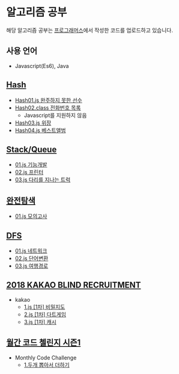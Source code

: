 # 알고리즘 공부

해당 알고리즘 공부는 [프로그래머스](https://programmers.co.kr)에서 작성한 코드를 업로드하고 있습니다.

## 사용 언어

- Javascript(Es6), Java

## [Hash](https://programmers.co.kr/learn/courses/30/parts/12077)

- [Hash01.js 완주하지 못한 선수](https://programmers.co.kr/learn/courses/30/lessons/42576)
- [Hash02.class 전화번호 목록](https://programmers.co.kr/learn/courses/30/lessons/42577)
  - Javascript를 지원하지 않음
- [Hash03.js 위장](https://programmers.co.kr/learn/courses/30/lessons/42578)
- [Hash04.js 베스트앨범](https://programmers.co.kr/learn/courses/30/lessons/42579)

## [Stack/Queue](https://programmers.co.kr/learn/courses/30/parts/12081)

- [01.js 기능개발](https://programmers.co.kr/learn/courses/30/lessons/42586)
- [02.js 프린터](https://programmers.co.kr/learn/courses/30/lessons/42587)
- [03.js 다리를 지나는 트럭](https://programmers.co.kr/learn/courses/30/lessons/42583?language=javascript)

## [완전탐색](https://programmers.co.kr/learn/courses/30/parts/12230)

- [01.js 모의고사](https://programmers.co.kr/learn/courses/30/lessons/42840)

## [DFS](https://programmers.co.kr/learn/courses/30/parts/12421)

- [01.js 네트워크](https://programmers.co.kr/learn/courses/30/lessons/43162)
- [02.js 단어변환](https://programmers.co.kr/learn/courses/30/lessons/43163)
- [03.js 여행경로](https://programmers.co.kr/learn/courses/30/lessons/43164)

## [2018 KAKAO BLIND RECRUITMENT](https://programmers.co.kr/learn/challenges?tab=all_challenges)

- kakao
  - [1.js [1차] 비밀지도](https://programmers.co.kr/learn/courses/30/lessons/17681)
  - [2.js [1차] 다트게임](https://programmers.co.kr/learn/courses/30/lessons/17682)
  - [3.js [1차] 캐시](https://programmers.co.kr/learn/courses/30/lessons/17680)

## [월간 코드 첼린지 시즌1](https://programmers.co.kr/learn/challenges)

- Monthly Code Challenge
  - [1.두개 뽑아서 더하기](https://programmers.co.kr/learn/courses/30/lessons/68644)

